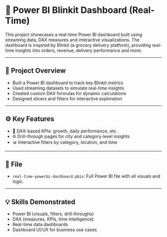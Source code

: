 # 🛒 Power BI Blinkit Dashboard (Real-Time)

This project showcases a real-time Power BI dashboard built using streaming data, DAX measures and interactive visualizations. The dashboard is inspired by Blinkit (a grocery delivery platform), providing real-time insights into orders, revenue, delivery performance and more.

---

## 📁 Project Overview

- Built a Power BI dashboard to track key Blinkit metrics
- Used streaming datasets to simulate real-time insights
- Created custom DAX formulas for dynamic calculations
- Designed slicers and filters for interactive exploration

---

## ⚙️ Key Features

- 🧮 DAX-based KPIs: growth, daily performance, etc.
- 🌐 Drill-through pages for city and category-level insights
- 📊 Interactive filters by category, location, and time

---

## 📂 File

- `real-time-powerbi-dashboard.pbix`: Full Power BI file with all visuals and logic.

---

## 💡 Skills Demonstrated

- Power BI (visuals, filters, drill-throughs)
- DAX (measures, KPIs, time intelligence)
- Real-time data dashboards
- Dashboard UI/UX for business use cases
